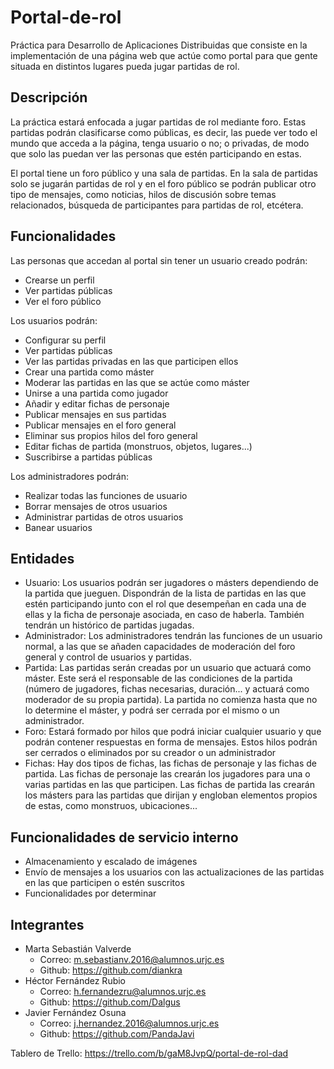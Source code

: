 # Portal-de-rol
Práctica para Desarrollo de Aplicaciones Distribuidas que consiste en la implementación de una página web que actúe como portal para que gente situada en distintos lugares pueda jugar partidas de rol.

## Descripción
La práctica estará enfocada a jugar partidas de rol mediante foro. Estas partidas podrán clasificarse como públicas, es decir, las puede ver todo el mundo que acceda a la página, tenga usuario o no; o privadas, de modo que solo las puedan ver las personas que estén participando en estas. 

El portal tiene un foro público y una sala de partidas. En la sala de partidas solo se jugarán partidas de rol y en el foro público se podrán publicar otro tipo de mensajes, como noticias, hilos de discusión sobre temas relacionados, búsqueda de participantes para partidas de rol, etcétera. 

## Funcionalidades
Las personas que accedan al portal sin tener un usuario creado podrán:
  - Crearse un perfil
  - Ver partidas públicas
  - Ver el foro público
  
Los usuarios podrán:
  - Configurar su perfil
  - Ver partidas públicas 
  - Ver las partidas privadas en las que participen ellos
  - Crear una partida como máster
  - Moderar las partidas en las que se actúe como máster
  - Unirse a una partida como jugador
  - Añadir y editar fichas de personaje
  - Publicar mensajes en sus partidas
  - Publicar mensajes en el foro general
  - Eliminar sus propios hilos del foro general
  - Editar fichas de partida (monstruos, objetos, lugares...)
  - Suscribirse a partidas públicas
  
Los administradores podrán:
  - Realizar todas las funciones de usuario
  - Borrar mensajes de otros usuarios
  - Administrar partidas de otros usuarios
  - Banear usuarios

  
## Entidades
  - Usuario: Los usuarios podrán ser jugadores o másters dependiendo de la partida que jueguen. Dispondrán de la lista de partidas en las que estén participando junto con el rol que desempeñan en cada una de ellas y la ficha de personaje asociada, en caso de haberla. También tendrán un histórico de partidas jugadas.
  - Administrador: Los administradores tendrán las funciones de un usuario normal, a las que se añaden capacidades de moderación del foro general y control de usuarios y partidas. 
  - Partida: Las partidas serán creadas por un usuario que actuará como máster. Este será el responsable de las condiciones de la partida (número de jugadores, fichas necesarias, duración... y actuará como moderador de su propia partida). La partida no comienza hasta que no lo determine el máster, y podrá ser cerrada por el mismo o un administrador. 
  - Foro: Estará formado por hilos que podrá iniciar cualquier usuario y que podrán contener respuestas en forma de mensajes. Estos hilos podrán ser cerrados o eliminados por su creador o un administrador
  - Fichas: Hay dos tipos de fichas, las fichas de personaje y las fichas de partida. Las fichas de personaje las crearán los jugadores para una o varias partidas en las que participen. Las fichas de partida las crearán los másters para las partidas que dirijan y engloban elementos propios de estas, como monstruos, ubicaciones...
  
## Funcionalidades de servicio interno
  - Almacenamiento y escalado de imágenes
  - Envío de mensajes a los usuarios con las actualizaciones de las partidas en las que participen o estén suscritos
  - Funcionalidades por determinar 
  
## Integrantes
  - Marta Sebastián Valverde
      - Correo: m.sebastianv.2016@alumnos.urjc.es
      - Github: https://github.com/diankra
  - Héctor Fernández Rubio
      - Correo: h.fernandezru@alumnos.urjc.es
      - Github: https://github.com/Dalgus
  - Javier Fernández Osuna
      - Correo: j.hernandez.2016@alumnos.urjc.es
      - Github: https://github.com/PandaJavi

Tablero de Trello: https://trello.com/b/gaM8JvpQ/portal-de-rol-dad
